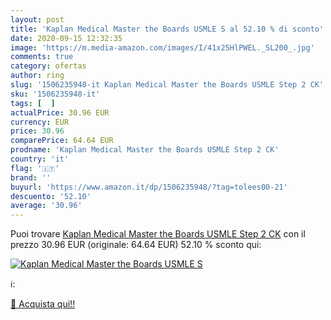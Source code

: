 ```yaml
---
layout: post
title: 'Kaplan Medical Master the Boards USMLE S al 52.10 % di sconto'
date: 2020-09-15 12:32:35
image: 'https://m.media-amazon.com/images/I/41x25HlPWEL._SL200_.jpg'
comments: true
category: ofertas
author: ring
slug: '1506235948-it Kaplan Medical Master the Boards USMLE Step 2 CK'
sku: '1506235948-it'
tags: [  ]
actualPrice: 30.96 EUR
currency: EUR
price: 30.96
comparePrice: 64.64 EUR
prodname: 'Kaplan Medical Master the Boards USMLE Step 2 CK'
country: 'it'
flag: '🇮🇹'
brand: ''
buyurl: 'https://www.amazon.it/dp/1506235948/?tag=tolees00-21'
descuento: '52.10'
average: '30.96'
---
```


Puoi trovare [Kaplan Medical Master the Boards USMLE Step 2 CK](https://www.amazon.it/dp/1506235948/?tag=tolees00-21) con il prezzo 30.96 EUR (originale: 64.64 EUR) 52.10 % sconto qui:

[![Kaplan Medical Master the Boards USMLE S](https://m.media-amazon.com/images/I/41x25HlPWEL._SL200_.jpg)](https://www.amazon.it/dp/1506235948/?tag=tolees00-21)

ℹ️:


[🛒 Acquista qui!!](https://www.amazon.it/dp/1506235948/?tag=tolees00-21)

